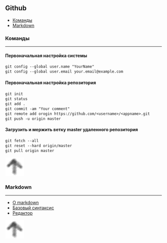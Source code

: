 ## Github


* [Команды](#команды)
* [Markdown](#markdown)

### Команды

---

#### Первоначальная настройка системы

```
git config --global user.name "YourName"
git config --global user.email your.email@example.com
```

#### Первоначальная настройка репозитория

```
git init
git status
git add .
git commit -am "Your comment"
git remote add orogin https://github.com/<username>/<appname>.git
git push -u origin master
```

#### Загрузить и мержить ветку master удаленного репозитория
```
git fetch --all
git reset --hard origin/master
git pull origin master
```

[![up](/image/up.png)](#github)


### Markdown

---

* [О markdown](https://help.github.com/articles/about-writing-and-formatting-on-github/)
* [Базовый синтаксис](https://help.github.com/articles/basic-writing-and-formatting-syntax/)
* [Редактор](https://jbt.github.io/markdown-editor/)

[![up](/image/up.png)](#github)
